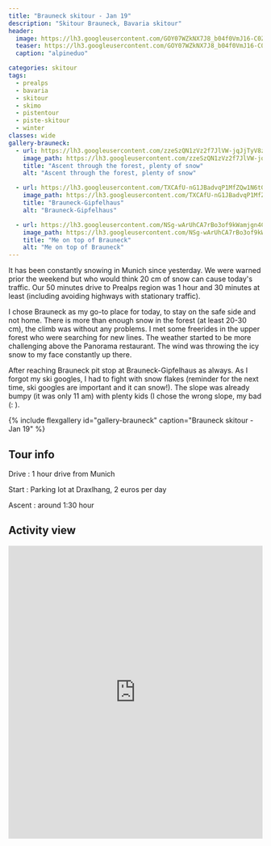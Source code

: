 ```yaml
---
title: "Brauneck skitour - Jan 19"
description: "Skitour Brauneck, Bavaria skitour"
header:
  image: https://lh3.googleusercontent.com/GOY07WZkNX7J8_b04f0VmJ16-C0Z1s2T_DRv1jwZKwTE9lexu3LdTqjfPog-ox9KN2wVBsvlGAJ4aXgZJxOUwEKxUTKHX_86--9x1PY4tw5P5XLIC_0iT8kf9rncpNlODdE1e10OWLQZg1O44FtcOg1OtVClPdlZx939KTy8oNjyG55SPYN22b1u0SrYkx623hkbKICuwceb0qV6KglAZZ7JtlyVXyNOA9aocW3EmkgmPik99xW2tRJdwWM09xcolyz72nLRDdi5aZiZi-xrFSao9ATTkk1qSVKiYTMNsLVjUKrIB1WBClxU1fRbmN1KH-boHnCrrKKWQJ1LBWLZ5EUuioWq_RCRIUjZ27sCXK3xOH4Zcbdj-YLlz7icuVMct1TXUsq1rITjdtqtWzfZS8-TaRZePQ77_iAKss7-yvKAeOySzX7uMuRtteip_cmxocPZNs-q_rHC-tlK4IIfmqowZ76UWx7kWtvz7XwGmR5eZNWB3jnk_qSnlcQd7BrN1WoGXu1nWbvFpLkryeTe9Og2G4Wxs5koYFYUSXeVEE1Jut3ubUG7JlBzOsdn6R5UnO1BcdRDOOJaZOBjsJJTxNH6gkXrKrSpvyMjIE2ZsCxhXDF_rLAaE5s3S1_SgE-UWOe-bIhUEM_WlaG0Ec0pTwbgHlwCvDczrxyU1f2x9HOZwODPQp2NvvLDkWmLNqkq5-gzab83QJWWBZJqKwI=w2736-h1540-no
  teaser: https://lh3.googleusercontent.com/GOY07WZkNX7J8_b04f0VmJ16-C0Z1s2T_DRv1jwZKwTE9lexu3LdTqjfPog-ox9KN2wVBsvlGAJ4aXgZJxOUwEKxUTKHX_86--9x1PY4tw5P5XLIC_0iT8kf9rncpNlODdE1e10OWLQZg1O44FtcOg1OtVClPdlZx939KTy8oNjyG55SPYN22b1u0SrYkx623hkbKICuwceb0qV6KglAZZ7JtlyVXyNOA9aocW3EmkgmPik99xW2tRJdwWM09xcolyz72nLRDdi5aZiZi-xrFSao9ATTkk1qSVKiYTMNsLVjUKrIB1WBClxU1fRbmN1KH-boHnCrrKKWQJ1LBWLZ5EUuioWq_RCRIUjZ27sCXK3xOH4Zcbdj-YLlz7icuVMct1TXUsq1rITjdtqtWzfZS8-TaRZePQ77_iAKss7-yvKAeOySzX7uMuRtteip_cmxocPZNs-q_rHC-tlK4IIfmqowZ76UWx7kWtvz7XwGmR5eZNWB3jnk_qSnlcQd7BrN1WoGXu1nWbvFpLkryeTe9Og2G4Wxs5koYFYUSXeVEE1Jut3ubUG7JlBzOsdn6R5UnO1BcdRDOOJaZOBjsJJTxNH6gkXrKrSpvyMjIE2ZsCxhXDF_rLAaE5s3S1_SgE-UWOe-bIhUEM_WlaG0Ec0pTwbgHlwCvDczrxyU1f2x9HOZwODPQp2NvvLDkWmLNqkq5-gzab83QJWWBZJqKwI=w2736-h1540-no
  caption: "alpineduo"

categories: skitour
tags:
  - prealps
  - bavaria
  - skitour
  - skimo
  - pistentour
  - piste-skitour
  - winter
classes: wide
gallery-brauneck:
  - url: https://lh3.googleusercontent.com/zzeSzQN1zVz2f7JlVW-jqJjTyV8zmqNiXW-L4LF2Dbh0TUr-wG1RoQAUvDnqBlCIMBBFyfHsUJ94qZq9eWqgFcBWjwm6wMOFHFa5cjacMCmU29Srs5zSBlx5X-pX-bKXs-Pl3uZ619-2SGhr2KzOl9Ba3M-hiX39f5mCfscam5GfRRNXKMWEFa0MV88e1Xj6tSA7WISpq_-2SVhvVjQQscx7g-zxWPO_d8LvidcwPVhLwDkretttv0Pif55LVdw79ED2dl6HMa37pTwUwFBbPjy_lOd8ydN7FlKDRUlAhWustiUU9NTJ2IjkO5r392OxZF3Mcpgg2xNrCsj4I5gqRv-k-P_X9WlPWlO5el0eyif3LYh7XqmA3EGy0eIMyLSQqlo0rY7zZQu807b_bBE4XYOH7bzO1tM-VHHJvcN3X0KiLtHMarKq_GtC1ZIo-nGeHF-oYEfHYFDpiyy-dBecE3kZ_UyLqDdRQ0VfJVG66BNOhoG7YRn8DlsGW1I01YoaeIClcmOgfJ-5IhG_goNngBc72R01LEkWYqc9W7-miav59kWIx7-rbkmmnQNXAGgoUrAYDGTU4_-bxQE8oP4swwo-AYjsw5HNgMRC3GkQsXgVB01fTW5kZpNRf0-CUkiTzf8XujAO1TrTqiVcoIEJFxwyBA=w1158-h1542-no
    image_path: https://lh3.googleusercontent.com/zzeSzQN1zVz2f7JlVW-jqJjTyV8zmqNiXW-L4LF2Dbh0TUr-wG1RoQAUvDnqBlCIMBBFyfHsUJ94qZq9eWqgFcBWjwm6wMOFHFa5cjacMCmU29Srs5zSBlx5X-pX-bKXs-Pl3uZ619-2SGhr2KzOl9Ba3M-hiX39f5mCfscam5GfRRNXKMWEFa0MV88e1Xj6tSA7WISpq_-2SVhvVjQQscx7g-zxWPO_d8LvidcwPVhLwDkretttv0Pif55LVdw79ED2dl6HMa37pTwUwFBbPjy_lOd8ydN7FlKDRUlAhWustiUU9NTJ2IjkO5r392OxZF3Mcpgg2xNrCsj4I5gqRv-k-P_X9WlPWlO5el0eyif3LYh7XqmA3EGy0eIMyLSQqlo0rY7zZQu807b_bBE4XYOH7bzO1tM-VHHJvcN3X0KiLtHMarKq_GtC1ZIo-nGeHF-oYEfHYFDpiyy-dBecE3kZ_UyLqDdRQ0VfJVG66BNOhoG7YRn8DlsGW1I01YoaeIClcmOgfJ-5IhG_goNngBc72R01LEkWYqc9W7-miav59kWIx7-rbkmmnQNXAGgoUrAYDGTU4_-bxQE8oP4swwo-AYjsw5HNgMRC3GkQsXgVB01fTW5kZpNRf0-CUkiTzf8XujAO1TrTqiVcoIEJFxwyBA=w1158-h1542-no
    title: "Ascent through the forest, plenty of snow"
    alt: "Ascent through the forest, plenty of snow"

  - url: https://lh3.googleusercontent.com/TXCAfU-nG1JBadvqP1MfZQw1N6tGCCIBcvITEi9VgEPMNqBJgot7jaDvGaOk4BXnG3Bp0FRagY-ct6H50BK6iJgh-L_0NgPKJ_adnxrp0nGMlad0a6eyPaad4FZl8i-rvGDRahlJyHaxWqfUWTXAAlxin-Y0Icn7tBIVKF2vcT9sk6OKfCm2aZrbniS9YnVF7rOsU5xNCbVIunQ4YGuP32W938CGuXgIaNDNynRLdWzpr-a8zb0oCpfKosCe5rN5A_y0ONxxDP4JqJW7Vuo_FfyI2oS8uhNoxUCFJ9l_B5bp9u1W9pBqPlo-bkftcY3ANwMBfYr0QJatoh5LLgzmAaXkOCFzaGCReSnYJsjmbr9u_Xk5M5Oi4IEcdcnVqDhiDl2Soccdr57SHPVrsw-pC9A7Zr3yAl9O6rj0ClK5_dhWhy8GTaWYtxhyFtG4vfhCKBATVs7Q4obhVRPiml90ntTVRjNbjsq1LkvZhntah7VlRCbiYUetftQuXe1QD77w0UKu3Yu4JVjI98hapwfPZ05Q5IHWDQJJVlDcIAnZo43etztfQLNwXso8eMYjDycRRUeVn9Z1SS678FsoN10LOoMf2fr1owb9MinZcfeQrxj8ORiexF7xzJ5ukhMpya9XExPrtWdiHn9FiLmnRE0HflOGzA=w1158-h1542-no
    image_path: https://lh3.googleusercontent.com/TXCAfU-nG1JBadvqP1MfZQw1N6tGCCIBcvITEi9VgEPMNqBJgot7jaDvGaOk4BXnG3Bp0FRagY-ct6H50BK6iJgh-L_0NgPKJ_adnxrp0nGMlad0a6eyPaad4FZl8i-rvGDRahlJyHaxWqfUWTXAAlxin-Y0Icn7tBIVKF2vcT9sk6OKfCm2aZrbniS9YnVF7rOsU5xNCbVIunQ4YGuP32W938CGuXgIaNDNynRLdWzpr-a8zb0oCpfKosCe5rN5A_y0ONxxDP4JqJW7Vuo_FfyI2oS8uhNoxUCFJ9l_B5bp9u1W9pBqPlo-bkftcY3ANwMBfYr0QJatoh5LLgzmAaXkOCFzaGCReSnYJsjmbr9u_Xk5M5Oi4IEcdcnVqDhiDl2Soccdr57SHPVrsw-pC9A7Zr3yAl9O6rj0ClK5_dhWhy8GTaWYtxhyFtG4vfhCKBATVs7Q4obhVRPiml90ntTVRjNbjsq1LkvZhntah7VlRCbiYUetftQuXe1QD77w0UKu3Yu4JVjI98hapwfPZ05Q5IHWDQJJVlDcIAnZo43etztfQLNwXso8eMYjDycRRUeVn9Z1SS678FsoN10LOoMf2fr1owb9MinZcfeQrxj8ORiexF7xzJ5ukhMpya9XExPrtWdiHn9FiLmnRE0HflOGzA=w1158-h1542-no
    title: "Brauneck-Gipfelhaus"
    alt: "Brauneck-Gipfelhaus"

  - url: https://lh3.googleusercontent.com/NSg-wArUhCA7rBo3of9kWamjgn4C1Q0rY4a2AVACu9YVeUjZczOlPtjTmx1DimdKO5eCM3tprfCumUiV-SReMO_eubWrlyBe_nw7HQfimubG_McJu2l38ZuVZqj1FxGYo-7ES5bmFo1ivxWKUKYMeXkc1NHlFr9h0o-oP95DvP9a7C5Ha8IP1inPmkqQFmj7ckQ10VWFOLWqB92dG59I0PovkfdYyDk7xlyZFGsxHDZxeJjPmA9-AHXUONGrU09jeov75H5webWgBDkAvvuQSkTisl7CJLHjNVs5fJsj0mP8Hcusc7Bd0_qp6CqlJrsQw5jKe6aPTikkYCgA8fW_gIAlEAvZhRIENYl7dYvJeZ_FVkiPrdKe3N6xGBrrSwMJ4gyc-6VkSi0YFAq92neK7A-otqlg_7Q0_4iCaDzwab_l6J4Q-LI9hWUPgtRbHrZ8GvAsTxGtGSpi-Qb2Aqeks_nNeNCvNwqrfay6qBMOfw8iybyi9-BjzvecYXzTEWn5GwErWjYNUcgU0m2CGOoG6tNHWNPQ1vWgfKSDdVQ6e0H-1yndYibMgfTKgrqwUUkcepcc4oRM_aALkwULR76-Fo5qjvq8nYxbcRg_ZKSQF_hTZdN_veVi3HNMPuPskLZoOGgHB_sPkPBPtEi-25yNXGObCA=w1158-h1542-no
    image_path: https://lh3.googleusercontent.com/NSg-wArUhCA7rBo3of9kWamjgn4C1Q0rY4a2AVACu9YVeUjZczOlPtjTmx1DimdKO5eCM3tprfCumUiV-SReMO_eubWrlyBe_nw7HQfimubG_McJu2l38ZuVZqj1FxGYo-7ES5bmFo1ivxWKUKYMeXkc1NHlFr9h0o-oP95DvP9a7C5Ha8IP1inPmkqQFmj7ckQ10VWFOLWqB92dG59I0PovkfdYyDk7xlyZFGsxHDZxeJjPmA9-AHXUONGrU09jeov75H5webWgBDkAvvuQSkTisl7CJLHjNVs5fJsj0mP8Hcusc7Bd0_qp6CqlJrsQw5jKe6aPTikkYCgA8fW_gIAlEAvZhRIENYl7dYvJeZ_FVkiPrdKe3N6xGBrrSwMJ4gyc-6VkSi0YFAq92neK7A-otqlg_7Q0_4iCaDzwab_l6J4Q-LI9hWUPgtRbHrZ8GvAsTxGtGSpi-Qb2Aqeks_nNeNCvNwqrfay6qBMOfw8iybyi9-BjzvecYXzTEWn5GwErWjYNUcgU0m2CGOoG6tNHWNPQ1vWgfKSDdVQ6e0H-1yndYibMgfTKgrqwUUkcepcc4oRM_aALkwULR76-Fo5qjvq8nYxbcRg_ZKSQF_hTZdN_veVi3HNMPuPskLZoOGgHB_sPkPBPtEi-25yNXGObCA=w1158-h1542-no
    title: "Me on top of Brauneck"
    alt: "Me on top of Brauneck"
---
```


It has been constantly snowing in Munich since yesterday. We were warned prior the weekend but who would think 20 cm of snow can cause today's traffic. Our 50 minutes drive to Prealps region was 1 hour and 30 minutes at least (including avoiding highways with stationary traffic).

I chose Brauneck as my go-to place for today, to stay on the safe side and not home. There is more than enough snow in the forest (at least 20-30 cm), the climb was without any problems. I met some freerides in the upper forest who were searching for new lines. The weather started to be more challenging above the Panorama restaurant. The wind was throwing the icy snow to my face constantly up there.

After reaching Brauneck pit stop at Brauneck-Gipfelhaus as always. As I forgot my ski googles, I had to fight with snow flakes (reminder for the next time, ski googles are important and it can snow!). The slope was already bumpy (it was only 11 am) with plenty kids (I chose the wrong slope, my bad (: ).

{% include flexgallery id="gallery-brauneck" caption="Brauneck skitour - Jan 19" %}

## Tour info

Drive
: 1 hour drive from Munich

Start
: Parking lot at Draxlhang, 2 euros per day

Ascent
: around 1:30 hour

## Activity view

<iframe src="https://www.komoot.com/tour/54229999/embed?profile=1" width="100%" height="580" frameborder="0" scrolling="no"></iframe>
